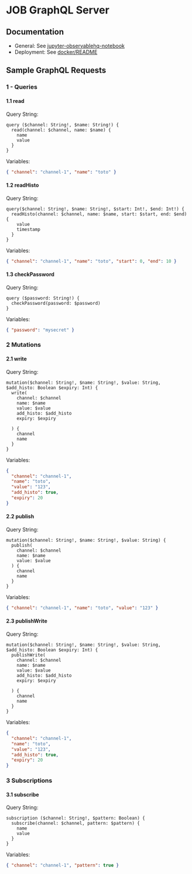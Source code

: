 # JOB GraphQL Server

## Documentation

+ General: See [jupyter-observablehq-notebook](TBD)
+ Deployment: See [docker/README](docker/README.md)


## Sample GraphQL Requests

### 1 - Queries

#### 1.1 read

Query String:

```
query ($channel: String!, $name: String!) {
  read(channel: $channel, name: $name) {
    name
    value
  }
}
```

Variables:

```json
{ "channel": "channel-1", "name": "toto" }
```

#### 1.2 readHisto

Query String:

```
query($channel: String!, $name: String!, $start: Int!, $end: Int!) {
  readHisto(channel: $channel, name: $name, start: $start, end: $end) {
    value
    timestamp
  }
}
```

Variables:

```json
{ "channel": "channel-1", "name": "toto", "start": 0, "end": 10 }
```

#### 1.3 checkPassword

Query String:

```
query ($password: String!) {
  checkPassword(password: $password)
}
```

Variables:

```json
{ "password": "mysecret" }
```

### 2 Mutations

#### 2.1 write

Query String:

```
mutation($channel: String!, $name: String!, $value: String, $add_histo: Boolean $expiry: Int) {
  write(
    channel: $channel
    name: $name
    value: $value
    add_histo: $add_histo
    expiry: $expiry

  ) {
    channel
    name
  }
}
```

Variables:

```json
{
  "channel": "channel-1",
  "name": "toto",
  "value": "123",
  "add_histo": true,
  "expiry": 20
}
```

#### 2.2 publish

Query String:

```
mutation($channel: String!, $name: String!, $value: String) {
  publish(
    channel: $channel
    name: $name
    value: $value
  ) {
    channel
    name
  }
}
```

Variables:

```json
{ "channel": "channel-1", "name": "toto", "value": "123" }
```

#### 2.3 publishWrite

Query String:

```
mutation($channel: String!, $name: String!, $value: String, $add_histo: Boolean $expiry: Int) {
  publishWrite(
    channel: $channel
    name: $name
    value: $value
    add_histo: $add_histo
    expiry: $expiry

  ) {
    channel
    name
  }
}
```

Variables:

```json
{
  "channel": "channel-1",
  "name": "toto",
  "value": "123",
  "add_histo": true,
  "expiry": 20
}
```

### 3 Subscriptions

#### 3.1 subscribe

Query String:

```
subscription ($channel: String!, $pattern: Boolean) {
  subscribe(channel: $channel, pattern: $pattern) {
    name
    value
  }
}
```

Variables:

```json
{ "channel": "channel-1", "pattern": true }
```
